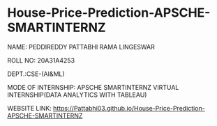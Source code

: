 # House-Price-Prediction-APSCHE-SMARTINTERNZ

NAME: PEDDIREDDY PATTABHI RAMA LINGESWAR

ROLL NO: 20A31A4253

DEPT.:CSE-(AI&ML)

MODE OF INTERNSHIP: APSCHE SMARTINTERNZ VIRTUAL INTERNSHIP(DATA ANALYTICS WITH TABLEAU)

WEBSITE LINK: https://Pattabhi03.github.io/House-Price-Prediction-APSCHE-SMARTINTERNZ
